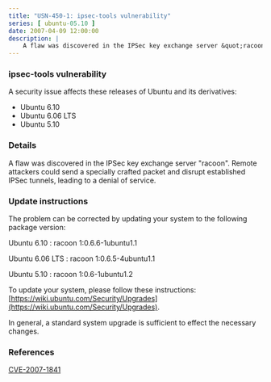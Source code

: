 ```yaml
---
title: "USN-450-1: ipsec-tools vulnerability"
series: [ ubuntu-05.10 ]
date: 2007-04-09 12:00:00
description: |
    A flaw was discovered in the IPSec key exchange server &quot;racoon&quot;.  Remote  attackers could send a specially crafted packet and disrupt established  IPSec tunnels, leading to a denial of service.
--- 
```

 
### ipsec-tools vulnerability

A security issue affects these releases of Ubuntu and its derivatives:

* Ubuntu 6.10
* Ubuntu 6.06 LTS
* Ubuntu 5.10

### Details

A flaw was discovered in the IPSec key exchange server &quot;racoon&quot;. Remote attackers could send a specially crafted packet and disrupt established IPSec tunnels, leading to a denial of service.

### Update instructions

The problem can be corrected by updating your system to the following package version:

Ubuntu 6.10
 : racoon <span>1:0.6.6-1ubuntu1.1</span>

Ubuntu 6.06 LTS
 : racoon <span>1:0.6.5-4ubuntu1.1</span>

Ubuntu 5.10
 : racoon <span>1:0.6-1ubuntu1.2</span>

To update your system, please follow these instructions: [https://wiki.ubuntu.com/Security/Upgrades](https://wiki.ubuntu.com/Security/Upgrades).

In general, a standard system upgrade is sufficient to effect the necessary changes.

### References

 [CVE-2007-1841](http://people.ubuntu.com/~ubuntu-security/cve/CVE-2007-1841)
 
